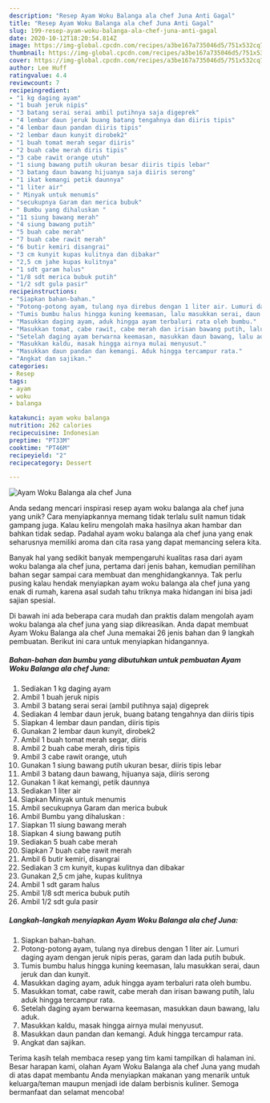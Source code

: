 ```yaml
---
description: "Resep Ayam Woku Balanga ala chef Juna Anti Gagal"
title: "Resep Ayam Woku Balanga ala chef Juna Anti Gagal"
slug: 199-resep-ayam-woku-balanga-ala-chef-juna-anti-gagal
date: 2020-10-12T18:20:54.814Z
image: https://img-global.cpcdn.com/recipes/a3be167a735046d5/751x532cq70/ayam-woku-balanga-ala-chef-juna-foto-resep-utama.jpg
thumbnail: https://img-global.cpcdn.com/recipes/a3be167a735046d5/751x532cq70/ayam-woku-balanga-ala-chef-juna-foto-resep-utama.jpg
cover: https://img-global.cpcdn.com/recipes/a3be167a735046d5/751x532cq70/ayam-woku-balanga-ala-chef-juna-foto-resep-utama.jpg
author: Lee Huff
ratingvalue: 4.4
reviewcount: 7
recipeingredient:
- "1 kg daging ayam"
- "1 buah jeruk nipis"
- "3 batang serai serai ambil putihnya saja digeprek"
- "4 lembar daun jeruk buang batang tengahnya dan diiris tipis"
- "4 lembar daun pandan diiris tipis"
- "2 lembar daun kunyit dirobek2"
- "1 buah tomat merah segar diiris"
- "2 buah cabe merah diris tipis"
- "3 cabe rawit orange utuh"
- "1 siung bawang putih ukuran besar diiris tipis lebar"
- "3 batang daun bawang hijuanya saja diiris serong"
- "1 ikat kemangi petik daunnya"
- "1 liter air"
- " Minyak untuk menumis"
- "secukupnya Garam dan merica bubuk"
- " Bumbu yang dihaluskan "
- "11 siung bawang merah"
- "4 siung bawang putih"
- "5 buah cabe merah"
- "7 buah cabe rawit merah"
- "6 butir kemiri disangrai"
- "3 cm kunyit kupas kulitnya dan dibakar"
- "2,5 cm jahe kupas kulitnya"
- "1 sdt garam halus"
- "1/8 sdt merica bubuk putih"
- "1/2 sdt gula pasir"
recipeinstructions:
- "Siapkan bahan-bahan."
- "Potong-potong ayam, tulang nya direbus dengan 1 liter air. Lumuri daging ayam dengan jeruk nipis peras, garam dan lada putih bubuk."
- "Tumis bumbu halus hingga kuning keemasan, lalu masukkan serai, daun jeruk dan dan kunyit."
- "Masukkan daging ayam, aduk hingga ayam terbaluri rata oleh bumbu."
- "Masukkan tomat, cabe rawit, cabe merah dan irisan bawang putih, lalu aduk hingga tercampur rata."
- "Setelah daging ayam berwarna keemasan, masukkan daun bawang, lalu aduk."
- "Masukkan kaldu, masak hingga airnya mulai menyusut."
- "Masukkan daun pandan dan kemangi. Aduk hingga tercampur rata."
- "Angkat dan sajikan."
categories:
- Resep
tags:
- ayam
- woku
- balanga

katakunci: ayam woku balanga 
nutrition: 262 calories
recipecuisine: Indonesian
preptime: "PT33M"
cooktime: "PT46M"
recipeyield: "2"
recipecategory: Dessert

---
```



![Ayam Woku Balanga ala chef Juna](https://img-global.cpcdn.com/recipes/a3be167a735046d5/751x532cq70/ayam-woku-balanga-ala-chef-juna-foto-resep-utama.jpg)

Anda sedang mencari inspirasi resep ayam woku balanga ala chef juna yang unik? Cara menyiapkannya memang tidak terlalu sulit namun tidak gampang juga. Kalau keliru mengolah maka hasilnya akan hambar dan bahkan tidak sedap. Padahal ayam woku balanga ala chef juna yang enak seharusnya memiliki aroma dan cita rasa yang dapat memancing selera kita.



Banyak hal yang sedikit banyak mempengaruhi kualitas rasa dari ayam woku balanga ala chef juna, pertama dari jenis bahan, kemudian pemilihan bahan segar sampai cara membuat dan menghidangkannya. Tak perlu pusing kalau hendak menyiapkan ayam woku balanga ala chef juna yang enak di rumah, karena asal sudah tahu triknya maka hidangan ini bisa jadi sajian spesial.


Di bawah ini ada beberapa cara mudah dan praktis dalam mengolah ayam woku balanga ala chef juna yang siap dikreasikan. Anda dapat membuat Ayam Woku Balanga ala chef Juna memakai 26 jenis bahan dan 9 langkah pembuatan. Berikut ini cara untuk menyiapkan hidangannya.

<!--inarticleads1-->

##### Bahan-bahan dan bumbu yang dibutuhkan untuk pembuatan Ayam Woku Balanga ala chef Juna:

1. Sediakan 1 kg daging ayam
1. Ambil 1 buah jeruk nipis
1. Ambil 3 batang serai serai (ambil putihnya saja) digeprek
1. Sediakan 4 lembar daun jeruk, buang batang tengahnya dan diiris tipis
1. Siapkan 4 lembar daun pandan, diiris tipis
1. Gunakan 2 lembar daun kunyit, dirobek2
1. Ambil 1 buah tomat merah segar, diiris
1. Ambil 2 buah cabe merah, diris tipis
1. Ambil 3 cabe rawit orange, utuh
1. Gunakan 1 siung bawang putih ukuran besar, diiris tipis lebar
1. Ambil 3 batang daun bawang, hijuanya saja, diiris serong
1. Gunakan 1 ikat kemangi, petik daunnya
1. Sediakan 1 liter air
1. Siapkan  Minyak untuk menumis
1. Ambil secukupnya Garam dan merica bubuk
1. Ambil  Bumbu yang dihaluskan :
1. Siapkan 11 siung bawang merah
1. Siapkan 4 siung bawang putih
1. Sediakan 5 buah cabe merah
1. Siapkan 7 buah cabe rawit merah
1. Ambil 6 butir kemiri, disangrai
1. Sediakan 3 cm kunyit, kupas kulitnya dan dibakar
1. Gunakan 2,5 cm jahe, kupas kulitnya
1. Ambil 1 sdt garam halus
1. Ambil 1/8 sdt merica bubuk putih
1. Ambil 1/2 sdt gula pasir




<!--inarticleads2-->

##### Langkah-langkah menyiapkan Ayam Woku Balanga ala chef Juna:

1. Siapkan bahan-bahan.
1. Potong-potong ayam, tulang nya direbus dengan 1 liter air. Lumuri daging ayam dengan jeruk nipis peras, garam dan lada putih bubuk.
1. Tumis bumbu halus hingga kuning keemasan, lalu masukkan serai, daun jeruk dan dan kunyit.
1. Masukkan daging ayam, aduk hingga ayam terbaluri rata oleh bumbu.
1. Masukkan tomat, cabe rawit, cabe merah dan irisan bawang putih, lalu aduk hingga tercampur rata.
1. Setelah daging ayam berwarna keemasan, masukkan daun bawang, lalu aduk.
1. Masukkan kaldu, masak hingga airnya mulai menyusut.
1. Masukkan daun pandan dan kemangi. Aduk hingga tercampur rata.
1. Angkat dan sajikan.




Terima kasih telah membaca resep yang tim kami tampilkan di halaman ini. Besar harapan kami, olahan Ayam Woku Balanga ala chef Juna yang mudah di atas dapat membantu Anda menyiapkan makanan yang menarik untuk keluarga/teman maupun menjadi ide dalam berbisnis kuliner. Semoga bermanfaat dan selamat mencoba!
